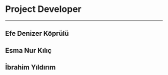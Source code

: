 

# Project Developer
<hr/>

<h2> Efe Denizer Köprülü </h2> <bt/>
<h2>Esma Nur Kılıç</h2> <bt/>
<h2>İbrahim Yıldırım </h2>
